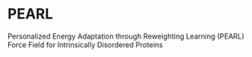 # PEARL
Personalized Energy Adaptation through Reweighting Learning (PEARL) Force Field for Intrinsically Disordered Proteins
